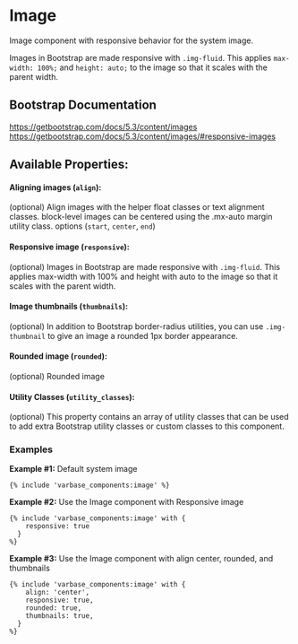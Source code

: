 # Image

Image component with responsive behavior for the system image.

Images in Bootstrap are made responsive with `.img-fluid`. This applies
 `max-width: 100%;` and `height: auto;` to the image so that it scales
 with the parent width.

## Bootstrap Documentation
https://getbootstrap.com/docs/5.3/content/images
https://getbootstrap.com/docs/5.3/content/images/#responsive-images


## Available Properties:
#### Aligning images (`align`):
(optional) Align images with the helper float classes or text alignment classes.
block-level images can be centered using the .mx-auto margin utility class.
options (`start`, `center`, `end`)

#### Responsive image (`responsive`):
(optional) Images in Bootstrap are made responsive with `.img-fluid`.
This applies max-width with 100% and height with auto to the image so that
it scales with the parent width.

#### Image thumbnails (`thumbnails`):
(optional) In addition to Bootstrap border-radius utilities, you can use
 `.img-thumbnail` to give an image a rounded 1px border appearance.

#### Rounded image (`rounded`):
(optional) Rounded image

#### Utility Classes (`utility_classes`):
(optional) This property contains an array of utility classes that can be used to
add extra Bootstrap utility classes or custom classes to this component.

### Examples

**Example #1:** Default system image
```
{% include 'varbase_components:image' %}
```

**Example #2:** Use the Image component with Responsive image
```
{% include 'varbase_components:image' with {
    responsive: true
  }
%}
```

**Example #3:** Use the Image component with align center, rounded, and thumbnails 
```
{% include 'varbase_components:image' with {
    align: 'center',
    responsive: true,
    rounded: true,
    thumbnails: true,
  }
%}
```
